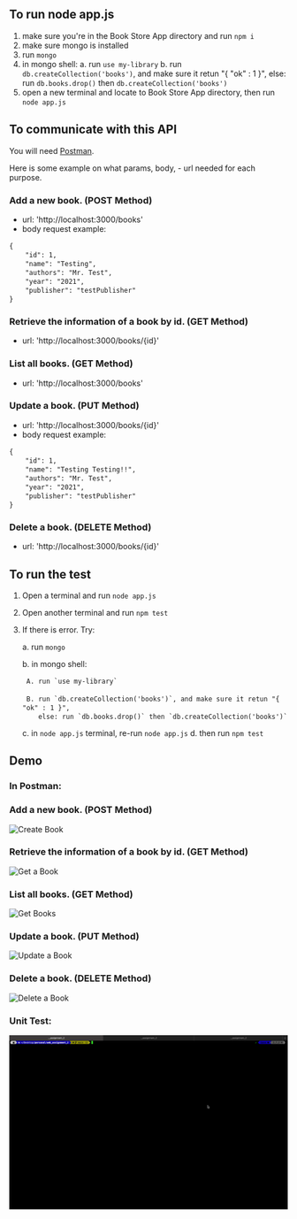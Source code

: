 ## To run node app.js
1. make sure you're in the Book Store App directory and run `npm i`
2. make sure mongo is installed
3. run `mongo`
4. in mongo shell: 
    a. run `use my-library`
    b. run `db.createCollection('books')`, and make sure it retun "{ "ok" : 1 }", 
    else: run `db.books.drop()` then `db.createCollection('books')`
5. open a new terminal and locate to Book Store App directory, then run `node app.js`

## To communicate with this API
You will need [Postman](https://www.postman.com/downloads/).

Here is some example on what params, body, - url needed for each purpose.

### Add a new book. (POST Method)
- url: 'http://localhost:3000/books'
- body request example: 
```
{
    "id": 1,
    "name": "Testing",
    "authors": "Mr. Test",
    "year": "2021",
    "publisher": "testPublisher"
}
```

### Retrieve the information of a book by id. (GET Method)
- url: 'http://localhost:3000/books/{id}'

### List all books. (GET Method)
- url: 'http://localhost:3000/books'

### Update a book. (PUT Method)
- url: 'http://localhost:3000/books/{id}'
- body request example: 
```
{
    "id": 1,
    "name": "Testing Testing!!",
    "authors": "Mr. Test",
    "year": "2021",
    "publisher": "testPublisher"
}
```

### Delete a book. (DELETE Method)
- url: 'http://localhost:3000/books/{id}'


## To run the test
1. Open a terminal and run `node app.js`
2. Open another terminal and run `npm test`
3. If there is error. Try: 

    a. run `mongo`

    b. in mongo shell: 

        A. run `use my-library`

        B. run `db.createCollection('books')`, and make sure it retun "{ "ok" : 1 }", 
           else: run `db.books.drop()` then `db.createCollection('books')`

    c. in `node app.js` terminal, re-run `node app.js`
    d. then run `npm test`

## Demo
### In Postman:
### Add a new book. (POST Method)
![Create Book](./readme_assets/CreateBook.gif)
### Retrieve the information of a book by id. (GET Method)
![Get a Book](./readme_assets/GetABook.gif)
### List all books. (GET Method)
![Get Books](./readme_assets/GetBooks.gif)
### Update a book. (PUT Method)
![Update a Book](./readme_assets/UpdateBook.gif)
### Delete a book. (DELETE Method)
![Delete a Book](./readme_assets/DeleteBook.gif)

### Unit Test:
![Unit Tests](./readme_assets/Test.gif)